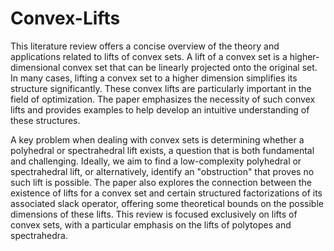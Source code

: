 # Convex-Lifts
This literature review offers a concise overview of the theory and applications related to lifts of convex sets. A lift of a convex set is a higher-dimensional convex set that can be linearly projected onto the original set. In many cases, lifting a convex set to a higher dimension simplifies its structure significantly. These convex lifts are particularly important in the field of optimization. The paper emphasizes the necessity of such convex lifts and provides examples to help develop an intuitive understanding of these structures.

A key problem when dealing with convex sets is determining whether a polyhedral or spectrahedral lift exists, a question that is both fundamental and challenging. Ideally, we aim to find a low-complexity polyhedral or spectrahedral lift, or alternatively, identify an "obstruction" that proves no such lift is possible. The paper also explores the connection between the existence of lifts for a convex set and certain structured factorizations of its associated slack operator, offering some theoretical bounds on the possible dimensions of these lifts. This review is focused exclusively on lifts of convex sets, with a particular emphasis on the lifts of polytopes and spectrahedra.
